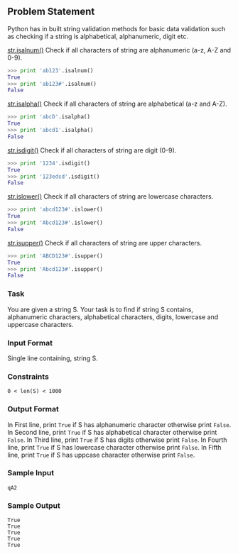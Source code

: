 ## Problem Statement

Python has in built string validation methods for basic data validation such as checking if a string is alphabetical, alphanumeric, digit etc.

[str.isalnum()](https://docs.python.org/2/library/stdtypes.html#str.isalnum)
Check if all characters of string are alphanumeric (a-z, A-Z and 0-9).
```python
>>> print 'ab123'.isalnum()
True
>>> print 'ab123#'.isalnum()
False

```
[str.isalpha()](https://docs.python.org/2/library/stdtypes.html#str.isalpha)
Check if all characters of string are alphabetical (a-z and A-Z).
```python
>>> print 'abcD'.isalpha()
True
>>> print 'abcd1'.isalpha()
False
```

[str.isdigit()](https://docs.python.org/2/library/stdtypes.html#str.isdigit)
Check if all characters of string are digit (0-9).
```python
>>> print '1234'.isdigit()
True
>>> print '123edsd'.isdigit()
False
```

[str.islower()](https://docs.python.org/2/library/stdtypes.html#str.islower)
Check if all characters of string are lowercase characters.
```python
>>> print 'abcd123#'.islower()
True
>>> print 'Abcd123#'.islower()
False
```

[str.isupper()](https://docs.python.org/2/library/stdtypes.html#str.isupper)
Check if all characters of string are upper characters.
```python
>>> print 'ABCD123#'.isupper()
True
>>> print 'Abcd123#'.isupper()
False
```

### Task
You are given a string S.
Your task is to find if string S contains, alphanumeric characters, alphabetical characters, digits, lowercase and uppercase characters.

### Input Format

Single line containing, string S.

### Constraints
```
0 < len(S) < 1000
```
### Output Format

In First line, print `True` if S has alphanumeric character otherwise print `False`.
In Second line, print `True` if S has alphabetical character otherwise print `False`.
In Third line, print `True` if S has digits otherwise print `False`.
In Fourth line, print `True` if S has lowercase character otherwise print `False`.
In Fifth line, print `True` if S has uppcase character otherwise print `False`.

### Sample Input
```
qA2
```
### Sample Output
```
True
True
True
True
True
```
